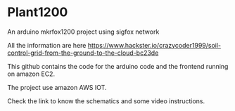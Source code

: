 # Plant1200
An arduino mkrfox1200 project using sigfox network

All the information are here https://www.hackster.io/crazycoder1999/soil-control-grid-from-the-ground-to-the-cloud-bc23de

This github contains the code for the arduino code and the frontend running on amazon EC2.

The project use amazon AWS IOT.

Check the link to know the schematics and some video instructions.
